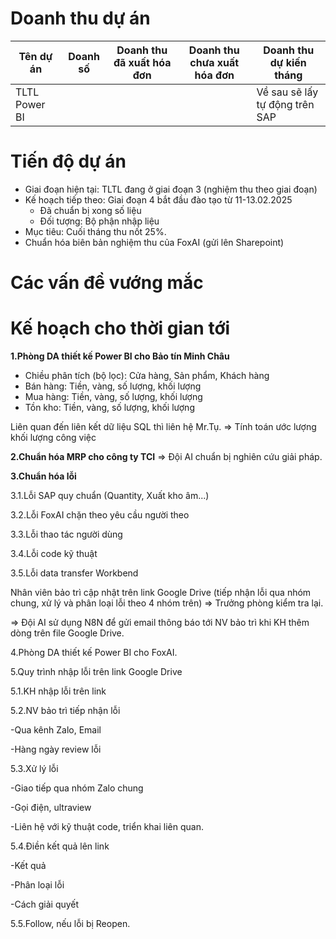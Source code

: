 # Doanh thu dự án

|Tên dự án|Doanh số|Doanh thu đã xuất hóa đơn|Doanh thu chưa xuất hóa đơn|Doanh thu dự kiến tháng|
|---|---|---|---|---|
|TLTL Power BI||||Về sau sẽ lấy tự động trên SAP|

# Tiến độ dự án
- Giai đoạn hiện tại: TLTL đang ở giai đoạn 3 (nghiệm thu theo giai đoạn)
- Kế hoạch tiếp theo: Giai đoạn 4 bắt đầu đào tạo từ 11-13.02.2025
  * Đã chuẩn bị xong số liệu
  * Đối tượng: Bộ phận nhập liệu
- Mục tiêu: Cuối tháng thu nốt 25%.
- Chuẩn hóa biên bản nghiệm thu của FoxAI (gửi lên Sharepoint)

# Các vấn đề vướng mắc

# Kế hoạch cho thời gian tới
**1.Phòng DA thiết kế Power BI cho Bảo tín Minh Châu**
- Chiều phân tích (bộ lọc): Cửa hàng, Sản phẩm, Khách hàng
- Bán hàng: Tiền, vàng, số lượng, khối lượng
- Mua hàng: Tiền, vàng, số lượng, khối lượng
- Tồn kho: Tiền, vàng, số lượng, khối lượng

Liên quan đến liên kết dữ liệu SQL thì liên hệ Mr.Tụ.
=> Tính toán ước lượng khối lượng công việc

**2.Chuẩn hóa MRP cho công ty TCI**
=> Đội AI chuẩn bị nghiên cứu giải pháp.

**3.Chuẩn hóa lỗi**

3.1.Lỗi SAP quy chuẩn (Quantity, Xuất kho âm...)

3.2.Lỗi FoxAI chặn theo yêu cầu người theo

3.3.Lỗi thao tác người dùng

3.4.Lỗi code kỹ thuật

3.5.Lỗi data transfer Workbend

Nhân viên bảo trì cập nhật trên link Google Drive (tiếp nhận lỗi qua nhóm chung, xử lý và phân loại lỗi theo 4 nhóm trên)
=> Trưởng phòng kiểm tra lại.

=> Đội AI sử dụng N8N để gửi email thông báo tới NV bảo trì khi KH thêm dòng trên file Google Drive.

4.Phòng DA thiết kế Power BI cho FoxAI.

5.Quy trình nhập lỗi trên link Google Drive

5.1.KH nhập lỗi trên link 

5.2.NV bảo trì tiếp nhận lỗi

-Qua kênh Zalo, Email

-Hàng ngày review lỗi

5.3.Xử lý lỗi

-Giao tiếp qua nhóm Zalo chung

-Gọi điện, ultraview

-Liên hệ với kỹ thuật code, triển khai liên quan.

5.4.Điền kết quả lên link

-Kết quả

-Phân loại lỗi

-Cách giải quyết

5.5.Follow, nếu lỗi bị Reopen.
